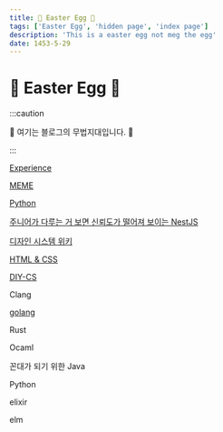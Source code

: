 ```yaml
---
title: 🤫 Easter Egg 🥚
tags: ['Easter Egg', 'hidden page', 'index page']
description: 'This is a easter egg not meg the egg'
date: 1453-5-29
---
```


# 🤫 Easter Egg 🥚

:::caution

🤫 여기는 블로그의 무법지대입니다. 🤠

:::

[Experience](experience)

[MEME](meme)

[Python](python)

[주니어가 다루는 거 보면 신뢰도가 떨어져 보이는 NestJS](nestjs)

<!-- @todo: 시니어가 되면 Spring 따라하는 NestJS라고 수정하기 -->

[디자인 시스템 위키](design-system-wiki)

[HTML & CSS](html-css)

[DIY-CS](diy-cs)

Clang

[golang](golang)

Rust

Ocaml

꼰대가 되기 위한 Java

Python

elixir

elm
